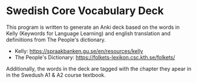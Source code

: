 # Swedish Core Vocabulary Deck

This program is written to generate an Anki deck based on the words in Kelly (Keywords for Language Learning) and english translation and definiitions from The People's dictionary. 

- Kelly: https://spraakbanken.gu.se/en/resources/kelly
- The People's Dictionary: https://folkets-lexikon.csc.kth.se/folkets/

Additionally, the words in the deck are tagged with the chapter they apear in in the Swedush A1 & A2 course textbook.
